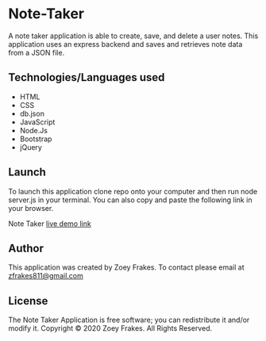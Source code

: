 # Note-Taker
A note taker application is able to create, save, and delete a user notes. This application uses an express backend and saves and retrieves note data from a JSON file.

## Technologies/Languages used

* HTML
* CSS
* db.json
* JavaScript
* Node.Js
* Bootstrap
* jQuery

 
## Launch
To launch this application clone repo onto your computer and then run node server.js in your terminal. You can also copy and paste the following link in your browser.

Note Taker [live demo link](https://safe-lowlands-48369.herokuapp.com)



## Author
This application was created by Zoey Frakes. To contact please email at zfrakes811@gmail.com

## License
The Note Taker Application is free software; you can redistribute it and/or modify it. Copyright © 2020 Zoey Frakes. All Rights Reserved.